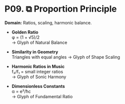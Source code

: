 # P09. ⧉ Proportion Principle

**Domain:** Ratios, scaling, harmonic balance.

- **Golden Ratio**  
  φ = (1 + √5)/2  
  → Glyph of Natural Balance  

- **Similarity in Geometry**  
  Triangles with equal angles → Glyph of Shape Scaling  

- **Harmonic Ratios in Music**  
  f₂/f₁ = small integer ratios  
  → Glyph of Sonic Harmony  

- **Dimensionless Constants**  
  α = e²/ħc  
  → Glyph of Fundamental Ratio
